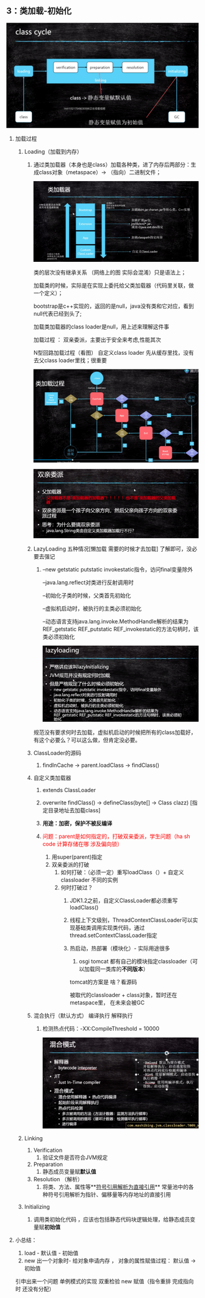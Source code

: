 ## 3：类加载-初始化

![image-20200426162440398](./img/image-20200426162440398.png)

1. 加载过程

   1. Loading（加载到内存）
      
      1. 通过类加载器（本身也是class）加载各种类，进了内存后两部分：生成class对象（metaspace）-> （指向）二进制文件； 
      
         ![image-20200424140907246](./img/image-20200424140907246.png)
      
         类的层次没有继承关系 （网络上的图 实际会混淆）只是语法上；
      
         加载类的时候，实际是在实现上委托给父类加载器（代码里关联，做一个定义）；
      
         bootstrap是c++实现的，返回的是null，java没有类和它对应，看到null代表已经到头了;
      
         加载类加载器的class loader是null，用上述来理解这件事
      
         
      
         加载过程 ： 双亲委派，主要出于安全来考虑,性能其次
      
         N型回路加载过程（看图） 自定义class loader 先从缓存里找，没有去父class loader里找；很重要
      
         ![image-20200424172754140](./img/image-20200424172754140.png)
      
         ![image-20200424174547938](./img/image-20200424174547938.png)
      
      2. LazyLoading 五种情况[懒加载 需要的时候才去加载] 了解即可，没必要去强记
      
         1. –new getstatic putstatic invokestatic指令，访问final变量除外
      
            –java.lang.reflect对类进行反射调用时
      
            –初始化子类的时候，父类首先初始化
      
            –虚拟机启动时，被执行的主类必须初始化
      
            –动态语言支持java.lang.invoke.MethodHandle解析的结果为REF_getstatic REF_putstatic REF_invokestatic的方法句柄时，该类必须初始化
            
            ![image-20200426111531222](./img/image-20200426111531222.png)
      
          规范没有要求何时去加载，虚拟机启动的时候把所有的class加载好，有这个必要么？可以这么做，但肯定没必要。
      
      3. ClassLoader的源码
      
         1. findInCache -> parent.loadClass -> findClass()
      
      4. 自定义类加载器
      
         1. extends ClassLoader
         2. overwrite findClass() -> defineClass(byte[] -> Class clazz) [指定目录地址去加载class]
         3. **用途：加密，保护不被反编译**
         4. <font color=red>问题：parent是如何指定的，打破双亲委派，学生问题（ha sh code 计算存储在哪 涉及偏向锁）</font>
            
            1. 用super(parent)指定
            2. 双亲委派的打破
               1. 如何打破：（必须一定）重写loadClass（）+ 自定义classloader 不同的实例
               2. 何时打破过？
                  1. JDK1.2之前，自定义ClassLoader都必须重写loadClass()
                  
                  2. 线程上下文级别，ThreadContextClassLoader可以实现基础类调用实现类代码，通过thread.setContextClassLoader指定
                  
                  3. 热启动，热部署（模块化）- 实际用途很多
                     
                     1. osgi tomcat 都有自己的模块指定classloader（可以加载同一类库的**不同版本**）
                     
                     tomcat的方案是 啥？看源码
                     
                     被取代的classloader + class对象，暂时还在metaspace里， 在未来会被GC
      
      5. 混合执行（默认方式） 编译执行 解释执行
      
         1. 检测热点代码：-XX:CompileThreshold = 10000
         
            ![image-20200426113409062](./img/image-20200426113409062.png)
      
   2. Linking 
      1. Verification
         1. 验证文件是否符合JVM规定
      2. Preparation
         1. 静态成员变量赋**默认值**
      3. Resolution （解析）
         1. 将类、方法、属性等**<u>符号引用解析为直接引用</u>**
            常量池中的各种符号引用解析为指针、偏移量等内存地址的直接引用
      
   3. Initializing

      1. 调用类初始化代码 <clinit>，应该也包括静态代码块逻辑处理，给静态成员变量赋**初始值**

2. 小总结：

   1. load - 默认值 - 初始值
   2. new 出一个对象时- 给对象申请内存 ， 对象的属性赋值过程： 默认值 -> 初始值

   引申出来一个问题 单例模式的实现 双重检验 new 赋值（指令重排 完成指向时 还没有分配）